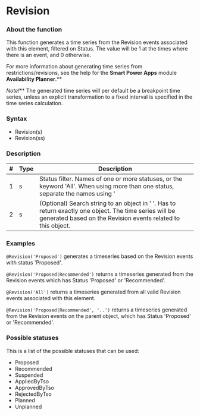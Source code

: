 # Revision
### About the function
This function generates a time series from the Revision events associated with
this element, filtered on Status. The value will be 1 at the times where there
is an event, and 0 otherwise.

For more information about generating time series from restrictions/revisions,
see the help for the **Smart Power Apps** module **Availability Planner**.**

*Note!*** The generated time series will per default be a breakpoint time
series, unless an explicit transformation to a fixed interval is specified in
the time series calculation.


### Syntax
- Revision(s)
- Revision(ss)


### Description


| # | Type | Description |
|---|---|---|
| 1 | s | Status filter. Names of one or more statuses, or the keyword 'All'. When using more than one status, separate the names using '|'. Possible statuses in the table at the bottom of this page. |
| 2 | s | (Optional) Search string to an object in ' '. Has to return exactly one object. The time series will be generated based on the Revision events related to this object. |



### Examples
`@Revision('Proposed')` generates a timeseries based on the Revision events with
status 'Proposed'.

`@Revision('Proposed|Recommended')` returns a timeseries generated from the
Revision events which has Status 'Proposed' or 'Recommended'.

`@Revision('All')` returns a timeseries generated from all valid Revision events
associated with this element.

`@Revision('Proposed|Recommended', '..')` returns a timeseries generated from
the Revision events on the parent object, which has Status 'Proposed' or
'Recommended'.

### Possible statuses
  This is a list of the possible statuses that can be used:

- Proposed
- Recommended
- Suspended
- AppliedByTso
- ApprovedByTso
- RejectedByTso
- Planned
- Unplanned
